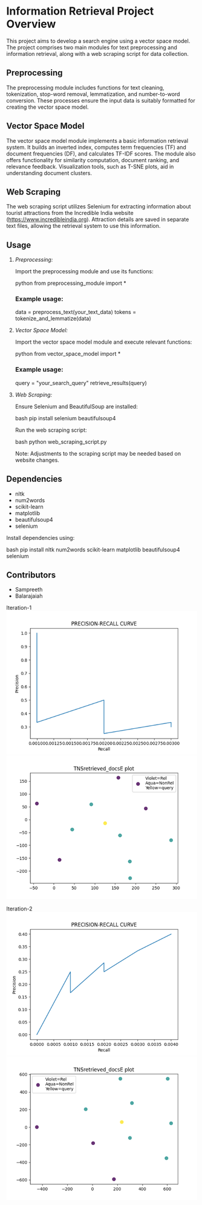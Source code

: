 # Information Retrieval Project Overview

This project aims to develop a search engine using a vector space model. The project comprises two main modules for text preprocessing and information retrieval, along with a web scraping script for data collection.

## Preprocessing

The preprocessing module includes functions for text cleaning, tokenization, stop-word removal, lemmatization, and number-to-word conversion. These processes ensure the input data is suitably formatted for creating the vector space model.

## Vector Space Model

The vector space model module implements a basic information retrieval system. It builds an inverted index, computes term frequencies (TF) and document frequencies (DF), and calculates TF-IDF scores. The module also offers functionality for similarity computation, document ranking, and relevance feedback. Visualization tools, such as T-SNE plots, aid in understanding document clusters.

## Web Scraping

The web scraping script utilizes Selenium for extracting information about tourist attractions from the Incredible India website (https://www.incredibleindia.org). Attraction details are saved in separate text files, allowing the retrieval system to use this information.

## Usage

1. *Preprocessing:*

   Import the preprocessing module and use its functions:

   python
   from preprocessing_module import *

   ### Example usage:
   data = preprocess_text(your_text_data)
   tokens = tokenize_and_lemmatize(data)
   

2. *Vector Space Model:*

   Import the vector space model module and execute relevant functions:

   python
   from vector_space_model import *

   ### Example usage:
   query = "your_search_query"
   retrieve_results(query)
   

3. *Web Scraping:*

   Ensure Selenium and BeautifulSoup are installed:

   bash
   pip install selenium beautifulsoup4
   

   Run the web scraping script:

   bash
   python web_scraping_script.py
   

   Note: Adjustments to the scraping script may be needed based on website changes.

## Dependencies

- nltk
- num2words
- scikit-learn
- matplotlib
- beautifulsoup4
- selenium

Install dependencies using:

bash
pip install nltk num2words scikit-learn matplotlib beautifulsoup4 selenium


## Contributors

- Sampreeth
- Balarajaiah


Iteration-1
![Image 1](./images/Figure_1-2.png) ![Image 2](./images/Figure_1-1.png)

Iteration-2
![Image 1](./images/Figure_1.png) ![Image 2](./images/Figure_1-3.png)

<!-- <table>
<th>Results for Iteration-1</th>
<tr>
  <td><img src="images/Figure_1-2.png"></td> 
  <td><img src="images/Figure_1-1.png"></td>
</tr>
</table>

<table>
<th>Results for Iteration-2</th>
<tr>
  <td><img src="images/Figure_1.png"></td> 
  <td><img src="images/Figure_1-3.png"></td>
</tr>
</table> -->